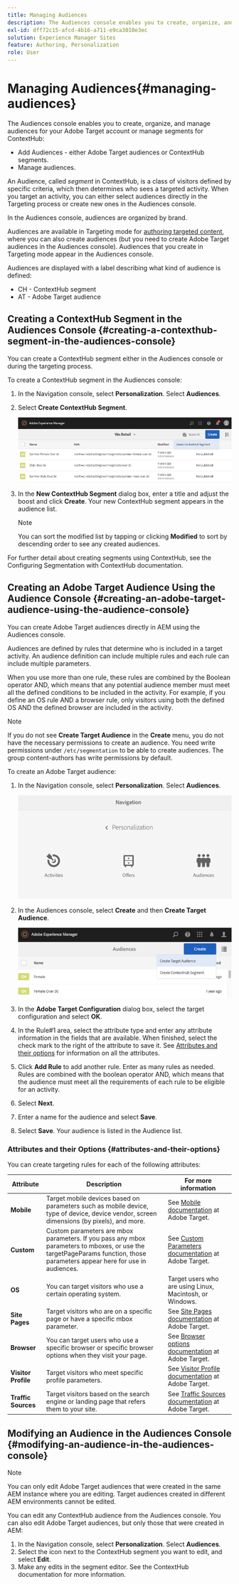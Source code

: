 ```yaml
---
title: Managing Audiences
description: The Audiences console enables you to create, organize, and manage audiences for your Adobe Target account or manage segments for ContextHub
exl-id: dff72c15-afcd-4b16-a711-e9ca3010e3ec
solution: Experience Manager Sites
feature: Authoring, Personalization
role: User
---
```

# Managing Audiences{#managing-audiences}

The Audiences console enables you to create, organize, and manage audiences for your Adobe Target account or manage segments for ContextHub:

* Add Audiences - either Adobe Target audiences or ContextHub segments.
* Manage audiences.

An Audience, called *segment* in ContextHub, is a class of visitors defined by specific criteria, which then determines who sees a targeted activity. When you target an activity, you can either select audiences directly in the Targeting process or create new ones in the Audiences console.

In the Audiences console, audiences are organized by brand.

Audiences are available in Targeting mode for [authoring targeted content](/help/sites-cloud/authoring/personalization/targeted-content.md), where you can also create audiences (but you need to create Adobe Target audiences in the Audiences console). Audiences that you create in Targeting mode appear in the Audiences console.

Audiences are displayed with a label describing what kind of audience is defined:

* CH - ContextHub segment
* AT - Adobe Target audience

## Creating a ContextHub Segment in the Audiences Console {#creating-a-contexthub-segment-in-the-audiences-console}

You can create a ContextHub segment either in the Audiences console or during the targeting process.

To create a ContextHub segment in the Audiences console:

1. In the Navigation console, select **Personalization**. Select **Audiences**.
1. Select **Create ContextHub Segment**.

   ![Creating a segment](/help/sites-cloud/authoring/assets/audiences-create-segment.png)

1. In the **New ContextHub Segment** dialog box, enter a title and adjust the boost and click **Create**. Your new ContextHub segment appears in the audience list.

   >[!NOTE]
   >
   >You can sort the modified list by tapping or clicking **Modified** to sort by descending order to see any created audiences.

For further detail about creating segments using ContextHub, see the Configuring Segmentation with ContextHub documentation. <!--For further detail about creating segments using ContextHub, see [Configuring Segmentation with ContextHub](/help/sites-administering/segmentation.md).-->

## Creating an Adobe Target Audience Using the Audience Console {#creating-an-adobe-target-audience-using-the-audience-console}

You can create Adobe Target audiences directly in AEM using the Audiences console.

Audiences are defined by rules that determine who is included in a target activity. An audience definition can include multiple rules and each rule can include multiple parameters.

When you use more than one rule, these rules are combined by the Boolean operator AND, which means that any potential audience member must meet all the defined conditions to be included in the activity. For example, if you define an OS rule AND a browser rule, only visitors using both the defined OS AND the defined browser are included in the activity.

>[!NOTE]
>
>If you do not see **Create Target Audience** in the **Create** menu, you do not have the necessary permissions to create an audience. You need write permissions under `/etc/segmentation` to be able to create audiences. The group content-authors has write permissions by default.

To create an Adobe Target audience:

1. In the Navigation console, select **Personalization**. Select **Audiences**.

   ![Navigating to audiences](/help/sites-cloud/authoring/assets/audiences-navigation.png)

1. In the Audiences console, select **Create** and then **Create Target Audience**.

   ![Creating a Target audience](/help/sites-cloud/authoring/assets/audiences-create-target.png)

1. In the **Adobe Target Configuration** dialog box, select the target configuration and select **OK**.
1. In the Rule#1 area, select the attribute type and enter any attribute information in the fields that are available. When finished, select the check mark to the right of the attribute to save it. See [Attributes and their options](#attributes-and-their-options) for information on all the attributes.
1. Click **Add Rule** to add another rule. Enter as many rules as needed. Rules are combined with the boolean operator AND, which means that the audience must meet all the requirements of each rule to be eligible for an activity.
1. Select **Next**.
1. Enter a name for the audience and select **Save**.
1. Select **Save**. Your audience is listed in the Audience list.

### Attributes and their Options {#attributes-and-their-options}

You can create targeting rules for each of the following attributes:

| **Attribute** |**Description** |**For more information** |
|---|---|---|
| **Mobile** |Target mobile devices based on parameters such as mobile device, type of device, device vendor, screen dimensions (by pixels), and more. |See [Mobile documentation](https://experienceleague.adobe.com/docs/target/using/audiences/create-audiences/categories-audiences/mobile.html) at Adobe Target. |
| **Custom** |Custom parameters are mbox parameters. If you pass any mbox parameters to mboxes, or use the targetPageParams function, those parameters appear here for use in audiences. |See [Custom Parameters documentation](https://experienceleague.adobe.com/docs/target/using/audiences/create-audiences/categories-audiences/custom-parameters.html) at Adobe Target. |
| **OS** |You can target visitors who use a certain operating system. |Target users who are using Linux, Macintosh, or Windows. |
| **Site Pages** |Target visitors who are on a specific page or have a specific mbox parameter. |See [Site Pages documentation](https://experienceleague.adobe.com/docs/target/using/audiences/create-audiences/categories-audiences/site-pages.html) at Adobe Target. |
| **Browser** |You can target users who use a specific browser or specific browser options when they visit your page. |See [Browser options documentation](https://experienceleague.adobe.com/docs/target/using/audiences/create-audiences/categories-audiences/browser.html) at Adobe Target. |
| **Visitor Profile** |Target visitors who meet specific profile parameters. |See [Visitor Profile documentation](https://experienceleague.adobe.com/docs/target/using/audiences/visitor-profiles/visitor-profile.html) at Adobe Target. |
| **Traffic Sources** |Target visitors based on the search engine or landing page that refers them to your site. |See [Traffic Sources documentation](https://experienceleague.adobe.com/docs/target/using/audiences/create-audiences/categories-audiences/traffic-sources.html) at Adobe Target. |

## Modifying an Audience in the Audiences Console {#modifying-an-audience-in-the-audiences-console}

>[!NOTE]
>
>You can only edit Adobe Target audiences that were created in the same AEM instance where you are editing. Target audiences created in different AEM environments cannot be edited.

You can edit any ContextHub audience from the Audiences console. You can also edit Adobe Target audiences, but only those that were created in AEM:

1. In the Navigation console, select **Personalization**. Select **Audiences**.
1. Select the icon next to the ContextHub segment you want to edit, and select **Edit**.
1. Make any edits in the segment editor. See the ContextHub documentation for more information. <!--See the [ContextHub](/help/sites-administering/contexthub-config.md) documentation for more information.-->
